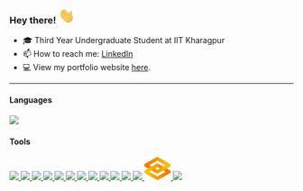 ### Hey there! <img src="https://raw.githubusercontent.com/ABSphreak/ABSphreak/master/gifs/Hi.gif" height="28px">

- 🎓 Third Year Undergraduate Student at IIT Kharagpur
- 📫 How to reach me: [LinkedIn](https://www.linkedin.com/in/harshit-jain-4081a0256/)
- 💻 View my portfolio website [here](https://harshit-jain52.github.io).
<hr>

#### Languages

<p>
    <img src="https://skillicons.dev/icons?i=c,cpp,py,html,css,js,ts,go,dart,bash" />
</p>

#### Tools

<p>
    <a href="https://react.dev/" target="_blank"><img src="https://skillicons.dev/icons?i=react" width="47vw"/> </a>
    <a href="https://expressjs.com/" target="_blank"><img src="https://skillicons.dev/icons?i=express" width="47vw"/> </a>
    <a href="https://nodejs.org/en" target="_blank"><img src="https://skillicons.dev/icons?i=nodejs" width="47vw"/> </a>
    <a href="https://www.mongodb.com/" target="_blank"><img src="https://skillicons.dev/icons?i=mongodb" width="47vw"/> </a>
    <a href="https://sass-lang.com/" target="_blank"><img src="https://skillicons.dev/icons?i=sass" width="47vw"/> </a>
    <a href="https://tailwindcss.com/" target="_blank"><img src="https://skillicons.dev/icons?i=tailwind" width="47vw"/> </a>
    <a href="https://vercel.com/" target="_blank"><img src="https://skillicons.dev/icons?i=vercel" width="47vw"/> </a>
    <a href="https://flutter.dev/" target="_blank"><img src="https://skillicons.dev/icons?i=flutter" width="47vw"/> </a>
    <a href="https://firebase.google.com/" target="_blank"><img src="https://skillicons.dev/icons?i=firebase" width="47vw"/> </a>
    <a href="https://www.docker.com/" target="_blank"><img src="https://skillicons.dev/icons?i=docker" width="47vw"/> </a>
    <a href="https://fastapi.tiangolo.com/" target="_blank"><img src="https://skillicons.dev/icons?i=fastapi" width="47vw"/> </a>
    <a href="https://hyperdiv.io/" target="_blank"><img src="https://hyperdiv.io/hd-logo-white.svg" width="47vw"/> </a>
    <a href="https://www.gradio.app/" target="_blank"><img src="./SVGs/gradio-icon-seeklogo.svg" width="47vw"/> </a>
    <a href="https://www.digitalocean.com/" target="_blank"><img src="https://opensource.nyc3.cdn.digitaloceanspaces.com/attribution/assets/SVG/DO_Logo_icon_blue.svg" width="47vw"/> </a>
</p>
